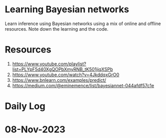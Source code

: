 # Learning Bayesian networks
Learn inference using Bayesian networks using a mix of online and offline resources. Note down the learning and the code.

# Resources
1. https://www.youtube.com/playlist?list=PLYpF5d40XgQOPbXmyRNB_tK501jiqXSPb
2. https://www.youtube.com/watch?v=4JkddqxGrO0
3. https://www.bnlearn.com/examples/predict/
4. https://medium.com/@eminemence/list/bayesiannet-044afdf57c1e
   
# Daily Log
# 08-Nov-2023

